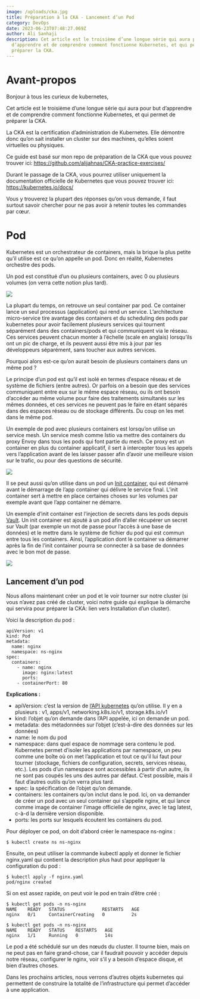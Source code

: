 ```yaml
---
image: /uploads/cka.jpg
title: Préparation à la CKA - Lancement d’un Pod
category: DevOps
date: 2023-06-23T07:48:27.069Z
author: Ali Sanhaji
description: Cet article est le troisième d’une longue série qui aura pour but
  d’apprendre et de comprendre comment fonctionne Kubernetes, et qui permet de
  préparer la CKA.
---
```

<!--StartFragment-->

# Avant-propos

Bonjour à tous les curieux de kubernetes,

Cet article est le troisième d’une longue série qui aura pour but d’apprendre et de comprendre comment fonctionne Kubernetes, et qui permet de préparer la CKA.

La CKA est la certification d’administration de Kubernetes. Elle démontre donc qu’on sait installer un cluster sur des machines, qu’elles soient virtuelles ou physiques.

Ce guide est basé sur mon repo de préparation de la CKA que vous pouvez trouver ici: <https://github.com/alijahnas/CKA-practice-exercises/>

Durant le passage de la CKA, vous pourrez utiliser uniquement la documentation officielle de Kubernetes que vous pouvez trouver ici: <https://kubernetes.io/docs/>

Vous y trouverez la plupart des réponses qu’on vous demande, il faut surtout savoir chercher pour ne pas avoir à retenir toutes les commandes par cœur.

# Pod

Kubernetes est un orchestrateur de containers, mais la brique la plus petite qu’il utilise est ce qu’on appelle un pod. Donc en réalité, Kubernetes orchestre des pods.

Un pod est constitué d’un ou plusieurs containers, avec 0 ou plusieurs volumes (on verra cette notion plus tard).

![](https://lh6.googleusercontent.com/r__K9cZJRhUNXHJGL8HQO7KQLANLohgirkdmPlVTjx6_wv1t6CWgzcJm-LCcf3IQx3mzbsdWvAFsmokbkdofAEDdt7jlWpBFclE2AM9-cdOqZ9l-Nv0AooRyYH_mKHvyNN5opyx2OA3tx_z5Yz2BaVM)

La plupart du temps, on retrouve un seul container par pod. Ce container lance un seul processus (application) qui rend un service. L’architecture micro-service tire avantage des containers et du scheduling des pods par kubernetes pour avoir facilement plusieurs services qui tournent séparément dans des containers/pods et qui communiquent via le réseau. Ces services peuvent chacun monter à l’échelle (scale en anglais) lorsqu’ils ont un pic de charge, et ils peuvent aussi être mis à jour par les développeurs séparément, sans toucher aux autres services.

Pourquoi alors est-ce qu’on aurait besoin de plusieurs containers dans un même pod ?

Le principe d’un pod est qu’il est isolé en termes d’espace réseau et de système de fichiers (entre autres). Or parfois on a besoin que des services communiquent entre eux sur le même espace réseau, ou ils ont besoin d’accéder au même volume pour faire des traitements simultanés sur les mêmes données, et ces services ne peuvent pas le faire en étant séparés dans des espaces réseau ou de stockage différents. Du coup on les met dans le même pod.

Un exemple de pod avec plusieurs containers est lorsqu’on utilise un service mesh. Un service mesh comme Istio va mettre des containers du proxy Envoy dans tous les pods qui font partie du mesh. Ce proxy est un container en plus du container applicatif, il sert à intercepter tous les appels vers l’application avant de les laisser passer afin d’avoir une meilleure vision sur le trafic, ou pour des questions de sécurité.

![](https://lh3.googleusercontent.com/UQYCBOpXVHEAykLVtiZrJyimgG5VsDL8Bb4WhLJGivjSO0eB1VKlBkBT--GvGew3QP0ecqyBLvcyt843yO-fbqOptbtyb7_RcLazL-VvSMmKsuwSgtvS-cczNyJk6NGfghzSIrKALWJg1Lfv3x-gMyc)

Il se peut aussi qu’on utilise dans un pod un [Init container](https://kubernetes.io/docs/concepts/workloads/pods/init-containers/), qui est démarré avant le démarrage de l’app container qui délivre le service final. L’init container sert à mettre en place certaines choses sur les volumes par exemple avant que l’app container ne démarre.

Un exemple d’init container est l’injection de secrets dans les pods depuis [Vault](https://www.hashicorp.com/blog/injecting-vault-secrets-into-kubernetes-pods-via-a-sidecar#:~:text=to%20include%20an%20Init%20container%20to%20pre%2Dpopulate%20our%20secret). Un init container est ajouté à un pod afin d’aller récupérer un secret sur Vault (par exemple un mot de passe pour l’accès à une base de données) et le mettre dans le système de fichier du pod qui est commun entre tous les containers. Ainsi, l’application dont le container va démarrer après la fin de l’init container pourra se connecter à sa base de données avec le bon mot de passe.

![](https://lh3.googleusercontent.com/CDaecRR3nm4bU2s6cS3tFzcs3bYDEmQ3tlCcxD2kvc1IpLl-tp4gG-kxB0o18SKXr1C7cGG28yXy9L_wvuY6XUU3oam8uH3SumUg-C7VgwsuZWIslx3NgnZE02R1wV0ERgZB5BsXwTDLZEu5q5m2Md4)

## Lancement d’un pod

Nous allons maintenant créer un pod et le voir tourner sur notre cluster (si vous n’avez pas créé de cluster, voici notre guide qui explique la démarche qui servira pour préparer la CKA: lien vers Installation d’un cluster).

Voici la description du pod :

```
apiVersion: v1
kind: Pod
metadata:
  name: nginx
  namespace: ns-nginx
spec:
  containers:
    - name: nginx
      image: nginx:latest
      ports:
    - containerPort: 80
```

**Explications :**

* apiVersion: c’est la version de [l’API kubernetes](https://kubernetes.io/docs/reference/generated/kubernetes-api/v1.23/) qu’on utilise. Il y en a plusieurs : v1, apps/v1, networking.k8s.io/v1, storage.k8s.io/v1
* kind: l’objet qu’on demande dans l’API appelée, ici on demande un pod.
* metadata: des métadonnées sur l’objet (c’est-à-dire des données sur les données)
* name: le nom du pod
* namespace: dans quel espace de nommage sera contenu le pod. Kubernetes permet d’isoler les applications par namespace, un peu comme une boîte où on met l’application et tout ce qu’il lui faut pour tourner (stockage, fichiers de configuration, secrets, services réseau, etc.). Les pods d’un namespace sont accessibles à partir d’un autre, ils ne sont pas coupés les uns des autres par défaut. C’est possible, mais il faut d’autres outils qu’on verra plus tard.
* spec: la spécification de l’objet qu’on demande.
* containers: les containers qu’on inclut dans le pod. Ici, on va demander de créer un pod avec un seul container qui s’appelle nginx, et qui lance comme image de container l’image officielle de nginx, avec le tag latest, c-à-d la dernière version disponible.
* ports: les ports sur lesquels écoutent les containers du pod.

Pour déployer ce pod, on doit d’abord créer le namespace ns-nginx :

```
$ kubectl create ns ns-nginx
```

Ensuite, on peut utiliser la commande kubectl apply et donner le fichier nginx.yaml qui contient la description plus haut pour appliquer la configuration du pod :

```
$ kubectl apply -f nginx.yaml
pod/nginx created
```

Si on est assez rapide, on peut voir le pod en train d’être créé :

```
$ kubectl get pods -n ns-nginx
NAME    READY   STATUS              RESTARTS   AGE
nginx   0/1     ContainerCreating   0          2s

$ kubectl get pods -n ns-nginx
NAME    READY   STATUS    RESTARTS   AGE
nginx   1/1     Running   0          14s
```

Le pod a été schédulé sur un des nœuds du cluster. Il tourne bien, mais on ne peut pas en faire grand-chose, car il faudrait pouvoir y accéder depuis notre réseau, configurer le nginx, voir s’il y a besoin d’espace disque, et bien d’autres choses.

Dans les prochains articles, nous verrons d’autres objets kubernetes qui permettent de construire la totalité de l’infrastructure qui permet d’accéder à une application.

<!--EndFragment-->